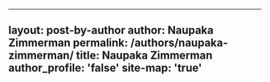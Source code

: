 ----
layout: post-by-author
author: Naupaka Zimmerman
permalink: /authors/naupaka-zimmerman/
title: Naupaka Zimmerman
author_profile: 'false'
site-map: 'true'
----
